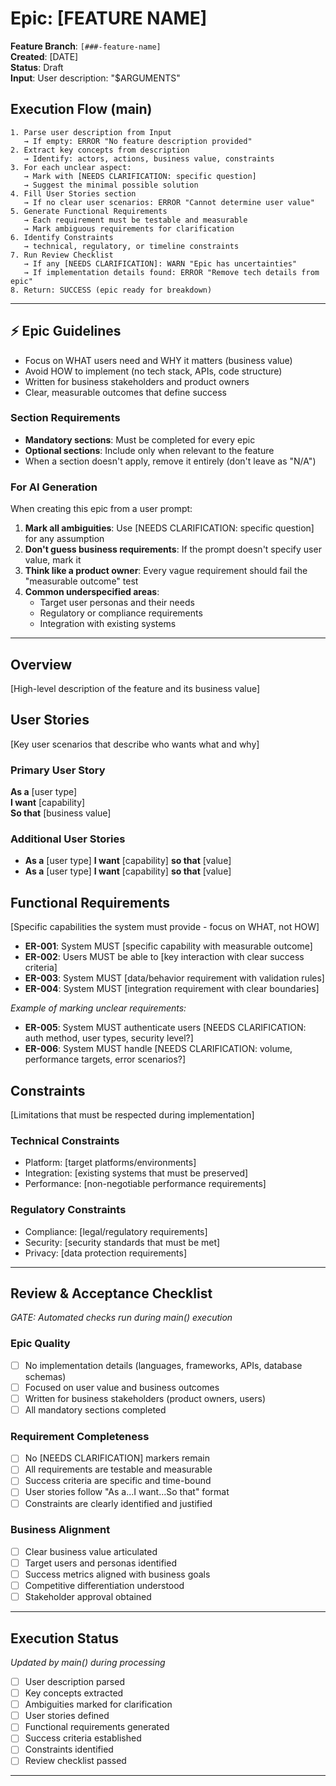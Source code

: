# Epic: [FEATURE NAME]

**Feature Branch**: `[###-feature-name]`  
**Created**: [DATE]  
**Status**: Draft  
**Input**: User description: "$ARGUMENTS"

## Execution Flow (main)
```
1. Parse user description from Input
   → If empty: ERROR "No feature description provided"
2. Extract key concepts from description
   → Identify: actors, actions, business value, constraints
3. For each unclear aspect:
   → Mark with [NEEDS CLARIFICATION: specific question]
   → Suggest the minimal possible solution
4. Fill User Stories section
   → If no clear user scenarios: ERROR "Cannot determine user value"
5. Generate Functional Requirements
   → Each requirement must be testable and measurable
   → Mark ambiguous requirements for clarification
6. Identify Constraints
   → technical, regulatory, or timeline constraints
7. Run Review Checklist
   → If any [NEEDS CLARIFICATION]: WARN "Epic has uncertainties"
   → If implementation details found: ERROR "Remove tech details from epic"
8. Return: SUCCESS (epic ready for breakdown)
```

---

## ⚡ Epic Guidelines
- Focus on WHAT users need and WHY it matters (business value)
- Avoid HOW to implement (no tech stack, APIs, code structure)
- Written for business stakeholders and product owners
- Clear, measurable outcomes that define success

### Section Requirements
- **Mandatory sections**: Must be completed for every epic
- **Optional sections**: Include only when relevant to the feature
- When a section doesn't apply, remove it entirely (don't leave as "N/A")

### For AI Generation
When creating this epic from a user prompt:
1. **Mark all ambiguities**: Use [NEEDS CLARIFICATION: specific question] for any assumption
2. **Don't guess business requirements**: If the prompt doesn't specify user value, mark it
3. **Think like a product owner**: Every vague requirement should fail the "measurable outcome" test
4. **Common underspecified areas**:
   - Target user personas and their needs
   - Regulatory or compliance requirements
   - Integration with existing systems

---

## Overview
[High-level description of the feature and its business value]

## User Stories
[Key user scenarios that describe who wants what and why]

### Primary User Story
**As a** [user type]  
**I want** [capability]  
**So that** [business value]

### Additional User Stories
- **As a** [user type] **I want** [capability] **so that** [value]
- **As a** [user type] **I want** [capability] **so that** [value]

## Functional Requirements
[Specific capabilities the system must provide - focus on WHAT, not HOW]

- **ER-001**: System MUST [specific capability with measurable outcome]
- **ER-002**: Users MUST be able to [key interaction with clear success criteria]  
- **ER-003**: System MUST [data/behavior requirement with validation rules]
- **ER-004**: System MUST [integration requirement with clear boundaries]

*Example of marking unclear requirements:*
- **ER-005**: System MUST authenticate users [NEEDS CLARIFICATION: auth method, user types, security level?]
- **ER-006**: System MUST handle [NEEDS CLARIFICATION: volume, performance targets, error scenarios?]

## Constraints
[Limitations that must be respected during implementation]

### Technical Constraints
- Platform: [target platforms/environments]
- Integration: [existing systems that must be preserved]
- Performance: [non-negotiable performance requirements]

### Regulatory Constraints
- Compliance: [legal/regulatory requirements]
- Security: [security standards that must be met]
- Privacy: [data protection requirements]

---

## Review & Acceptance Checklist
*GATE: Automated checks run during main() execution*

### Epic Quality
- [ ] No implementation details (languages, frameworks, APIs, database schemas)
- [ ] Focused on user value and business outcomes
- [ ] Written for business stakeholders (product owners, users)
- [ ] All mandatory sections completed

### Requirement Completeness
- [ ] No [NEEDS CLARIFICATION] markers remain
- [ ] All requirements are testable and measurable
- [ ] Success criteria are specific and time-bound
- [ ] User stories follow "As a...I want...So that" format
- [ ] Constraints are clearly identified and justified

### Business Alignment
- [ ] Clear business value articulated
- [ ] Target users and personas identified
- [ ] Success metrics aligned with business goals
- [ ] Competitive differentiation understood
- [ ] Stakeholder approval obtained

---

## Execution Status
*Updated by main() during processing*

- [ ] User description parsed
- [ ] Key concepts extracted
- [ ] Ambiguities marked for clarification
- [ ] User stories defined
- [ ] Functional requirements generated
- [ ] Success criteria established
- [ ] Constraints identified
- [ ] Review checklist passed

---
